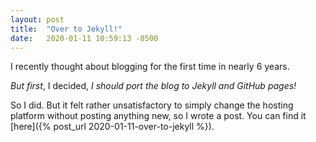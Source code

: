 ```yaml
---
layout: post
title:  "Over to Jekyll!"
date:   2020-01-11 10:59:13 -0500
---
```


I recently thought about blogging for the first time in nearly 6 years. 

_But first_, I decided, _I should port the blog to Jekyll and GitHub pages!_

So I did. But it felt rather unsatisfactory to simply change the hosting platform
without posting anything new, so I wrote a post. You can find it 
[here]({% post_url 2020-01-11-over-to-jekyll %}).